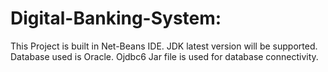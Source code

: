 # Digital-Banking-System:

This Project is built in Net-Beans IDE.
JDK latest version will be supported.
Database used is Oracle.
Ojdbc6 Jar file is used for database connectivity.
